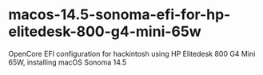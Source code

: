 # macos-14.5-sonoma-efi-for-hp-elitedesk-800-g4-mini-65w
OpenCore EFI configuration for hackintosh using HP Elitedesk 800 G4 Mini 65W, installing macOS Sonoma 14.5
